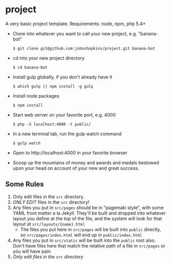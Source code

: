 project
=======

A very basic project template. Requirements: node, npm, php 5.4+

* Clone into whatever you want to call your new project, e.g. "banana-bot"  
    ```
    $ git clone git@github.com:johnshopkins/project.git banana-bot
    ```  

* cd into your new project directory  
    ```
    $ cd banana-bot
    ```  

* Install gulp globally, if you don't already have it  
    ```
    $ which gulp || npm install -g gulp
    ```  

* Install node packages  
    ```
    $ npm install
    ```  

* Start web server on your favorite port, e.g. 4000
    ```
    $ php -S localhost:4000 -t public/
    ```  

* In a new terminal tab, run the gulp watch command  
    ```
    $ gulp watch
    ```  
    
* Open to http://localhost:4000 in your favorite browser

* Scoop up the mountains of money and awards and medals bestowed upon your head on account of your new and great success.


## Some Rules

1. Only edit files in the `src` directory.
1. *ONLY EDIT* files in the `src` directory!
1. Any files you put in `src/pages` should be in "pagemaki style", with some YAML front matter a la Jekyll. They'll be built and dropped into whatever layout you define at the top of the file, and the system will look for that layout at `src/layouts/{name}.html`
    - The files you put here in `src/pages` will be built into `public` directly, so `src/pages/index.html` will end up in `public/index.html`
1. Any files you put in `src/static` will be built into the `public` root also. Don't have files here that match the relative path of a file in `src/pages` or you will have pain
1. _Only edit files in the `src` directory_